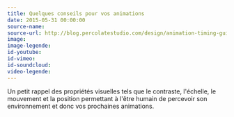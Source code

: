 ```yaml
---
title: Quelques conseils pour vos animations
date: 2015-05-31 00:00:00
source-name:
source-url: http://blog.percolatestudio.com/design/animation-timing-guidelines/
image:
image-legende:
id-youtube:
id-vimeo:
id-soundcloud:
video-legende:
---
```


Un petit rappel des propriétés visuelles tels que le contraste, l'échelle, le mouvement et la position permettant à l'être humain de percevoir son environnement et donc vos prochaines animations.
